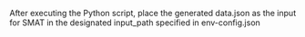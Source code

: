After executing the Python script, place the generated data.json as the input for SMAT in the designated input_path specified in env-config.json
